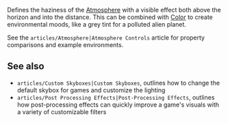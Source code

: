 Defines the haziness of the [Atmosphere](https://developer.roblox.com/en-us/api-reference/class/Atmosphere) with a visible effect both above the horizon and into the distance. This can be combined with [Color](https://developer.roblox.com/en-us/api-reference/property/Atmosphere/Color) to create environmental moods, like a grey tint for a polluted alien planet.

See the `articles/Atmosphere|Atmosphere Controls` article for property comparisons and example environments.

See also
--------

*   `articles/Custom Skyboxes|Custom Skyboxes`, outlines how to change the default skybox for games and customize the lighting
*   `articles/Post Processing Effects|Post-Processing Effects`, outlines how post-processing effects can quickly improve a game's visuals with a variety of customizable filters
